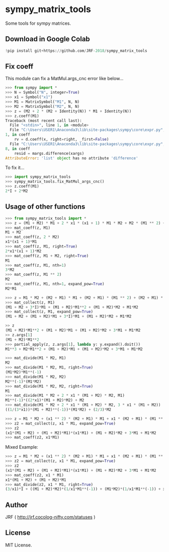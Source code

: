 # sympy_matrix_tools

<!-- Time-stamp: "2022-04-29T06:23:30Z" -->

Some tools for sympy matrices.

## Download in Google Colab

``` python
!pip install git+https://github.com/JRF-2018/sympy_matrix_tools
```

## Fix coeff

This module can fix a MatMul.args_cnc error like below...

``` python
>>> from sympy import *
>>> N = Symbol("N", integer=True)
>>> x1 = Symbol("x1")
>>> M1 = MatrixSymbol("M1", N, N)
>>> M2 = MatrixSymbol("M2", N, N)
>>> z = (M2 + 2 * (M2 + Identity(N)) * M1 + Identity(N))
>>> z.coeff(M1)
Traceback (most recent call last):
  File "<stdin>", line 1, in <module>
  File "C:\Users\USER1\Anaconda3\lib\site-packages\sympy\core\expr.py", line 156
1, in coeff
    rv = d.coeff(x, right=right, _first=False)
  File "C:\Users\USER1\Anaconda3\lib\site-packages\sympy\core\expr.py", line 157
8, in coeff
    resid = margs.difference(xargs)
AttributeError: 'list' object has no attribute 'difference'
```

To fix it...

``` python
>>> import sympy_matrix_tools
>>> sympy_matrix_tools.fix_MatMul_args_cnc()
>>> z.coeff(M1)
2*I + 2*M2
```


## Usage of other functions

```python
>>> from sympy_matrix_tools import *
>>> z = (M1 + M2) * M1 + 2 * x1 * (x1 + 1) * M1 * M2 + M2 * (M1 ** 2) + 3 * M2 * M1
>>> mat_coeff(z, M1)
M1 + M2
>>> mat_coeff(z, 2 * M2)
x1*(x1 + 1)*M1
>>> mat_coeff(z, M1, right=True)
2*x1*(x1 + 1)*M2
>>> mat_coeff(z, M1 + M2, right=True)
M1
>>> mat_coeff(z, M1, nth=1)
3*M2
>>> mat_coeff(z, M1 ** 2)
M2
>>> mat_coeff(z, M1, nth=1, expand_pow=True)
M2*M1
```

```python
>>> z = M1 * M2 + (M2 + M1) * M1 + (M2 + M1) * (M1 ** 2) + (M2 + M1) * M2 + 3 * M1
>>> mat_collect(z, M1)
(M1 + M2 + 3*I)*M1 + (M1 + M2)*M1**2 + (M1 + M2)*M2 + M1*M2
>>> mat_collect(z, M1, expand_pow=True)
(M1 + M2 + (M1 + M2)*M1 + 3*I)*M1 + (M1 + M2)*M2 + M1*M2
```

```python
>> z
(M1 + M2)*M1**2 + (M1 + M2)*M1 + (M1 + M2)*M2 + 3*M1 + M1*M2
>> z.args[1]
(M1 + M2)*M1**2
>>> partial_apply(z, z.args[1], lambda y: y.expand().doit())
M1**3 + M2*M1**2 + (M1 + M2)*M1 + (M1 + M2)*M2 + 3*M1 + M1*M2
```

```python
>>> mat_divide(M1 * M2, M1)
M2
>>> mat_divide(M1 * M2, M1, right=True)
(M1*M2)*M1**(-1)
>>> mat_divide(M1 * M2, M2)
M2**(-1)*(M1*M2)
>>> mat_divide(M1 * M2, M2, right=True)
M1
>>> mat_divide(M1 * M2 + 2 * x1 * (M1 + M2) * M2, M1)
M1**(-1)*((2*x1)*(M1 + M2)*M2) + M2
>>> mat_divide(M1 * M2 + 2 * x1 * (M1 + M2) * M2, 3 * x1 * (M1 + M2))
((1/(3*x1))*(M1 + M2)**(-1))*(M1*M2) + (2/3)*M2
```

```python
>>> z = M1 * M2 + (x1 ** 2) * (M2 + M1) * M1 + x1 * (M2 + M1) * (M1 ** 2) + (M2 + M1) * M2 + 3 * M1
>>> z2 = mat_collect(z, x1 * M1, expand_pow=True)
>>> z2
(x1*(M1 + M2) + (M1 + M2)*M1)*(x1*M1) + (M1 + M2)*M2 + 3*M1 + M1*M2
>>> mat_coeff(z2, x1*M1)
```

Mixed Example:

```python
>>> z = M1 * M2 + (x1 ** 2) * (M2 + M1) * M1 + x1 * (M2 + M1) * (M1 ** 2) + (M2 + M1) * M2 + 3 * M1
>>> z2 = mat_collect(z, x1 * M1, expand_pow=True)
>>> z2
(x1*(M1 + M2) + (M1 + M2)*M1)*(x1*M1) + (M1 + M2)*M2 + 3*M1 + M1*M2
>>> mat_coeff(z2, x1 * M1)
x1*(M1 + M2) + (M1 + M2)*M1
>>> mat_divide(z2, x1 * M1, right=True)
(3/x1)*I + ((M1 + M2)*M2)*(1/x1*M1**(-1)) + (M1*M2)*(1/x1*M1**(-1)) + x1*(M1 + M2) + (M1 + M2)*M1
```

## Author

JRF ( http://jrf.cocolog-nifty.com/statuses )


## License

MIT License.
